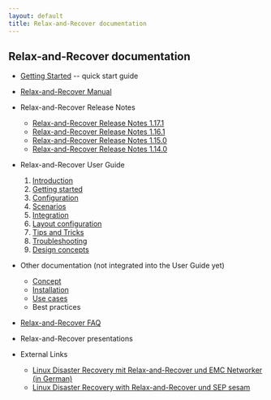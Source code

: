 ```yaml
---
layout: default
title: Relax-and-Recover documentation
---
```


## Relax-and-Recover documentation

 - [Getting Started](http://relax-and-recover.org/documentation/getting-started) -- quick start guide

 - [Relax-and-Recover Manual](https://github.com/rear/rear/blob/master/doc/rear.8.asciidoc)

 - Relax-and-Recover Release Notes

   * [Relax-and-Recover Release Notes 1.17.1](http://relax-and-recover.org/documentation/release-notes-1-17)
   * [Relax-and-Recover Release Notes 1.16.1](http://relax-and-recover.org/documentation/release-notes-1-16)
   * [Relax-and-Recover Release Notes 1.15.0](http://relax-and-recover.org/documentation/release-notes-1-15)
   * [Relax-and-Recover Release Notes 1.14.0](http://relax-and-recover.org/documentation/release-notes-1-14)

 - Relax-and-Recover User Guide

   1. [Introduction](https://github.com/rear/rear/blob/master/doc/user-guide/01-introduction.asciidoc)
   2. [Getting started](https://github.com/rear/rear/blob/master/doc/user-guide/02-getting-started.asciidoc)
   3. [Configuration](https://github.com/rear/rear/blob/master/doc/user-guide/03-configuration.asciidoc)
   4. [Scenarios](https://github.com/rear/rear/blob/master/doc/user-guide/04-scenarios.asciidoc)
   5. [Integration](https://github.com/rear/rear/blob/master/doc/user-guide/05-integration.asciidoc)
   6. [Layout configuration](https://github.com/rear/rear/blob/master/doc/user-guide/06-layout-configuration.asciidoc)
   7. [Tips and Tricks](https://github.com/rear/rear/blob/master/doc/user-guide/07-tips-and-tricks.asciidoc)
   8. [Troubleshooting](https://github.com/rear/rear/blob/master/doc/user-guide/08-troubleshooting.asciidoc)
   9. [Design concepts](https://github.com/rear/rear/blob/master/doc/user-guide/09-design-concepts.asciidoc)

 - Other documentation (not integrated into the User Guide yet)

   * [Concept](http://relax-and-recover.org/documentation/concept)
   * [Installation](http://relax-and-recover.org/documentation/installation)
   * [Use cases](http://relax-and-recover.org/documentation/usecases)
   * Best practices

 - [Relax-and-Recover FAQ](http://relax-and-recover.org/documentation/faq)

 - Relax-and-Recover presentations

 - External Links

   * [Linux Disaster Recovery mit Relax-and-Recover und EMC Networker (in German)](http://backupinferno.de/?p=358)
   * [Linux Disaster Recovery with Relax-and-Recover und SEP sesam](http://wiki.sepsoftware.com/wiki/index.php/Disaster_Recovery_for_Linux_3.0_en)

